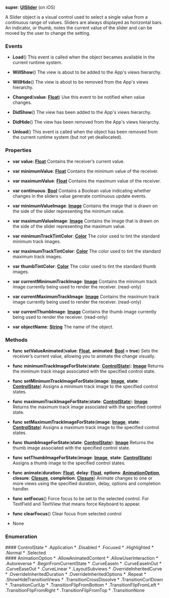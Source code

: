 **super**: **[UISlider](UISlider.md)** (on iOS)

A Slider object is a visual control used to select a single value from a continuous range of values. Sliders are always displayed as horizontal bars. An indicator, or thumb, notes the current value of the slider and can be moved by the user to change the setting.

### Events

* **Load**()
This event is called when the object becames available in the current runtime system.

* **WillShow**()
The view is about to be added to the App's views hierarchy.

* **WillHide**()
The view is about to be removed from the App's views hierarchy.

* **Changed**(**value**: **[Float](../gravity/float.md)**)
Use this event to be notified when value changes.

* **DidShow**()
The view has been added to the App's views hierarchy.

* **DidHide**()
The view has been removed from the App's views hierarchy.

* **Unload**()
This event is called when the object has been removed from the current runtime system (but not yet deallocated).



### Properties

* **var** **value**: **[Float](../gravity/float.md)**
Contains the receiver’s current value.

* **var** **minimumValue**: **[Float](../gravity/float.md)**
Contains the minimum value of the receiver.

* **var** **maximumValue**: **[Float](../gravity/float.md)**
Contains the maximum value of the receiver.

* **var** **continuous**: **[Bool](../gravity/bool.md)**
Contains a Boolean value indicating whether changes in the sliders value generate continuous update events.

* **var** **minimumValueImage**: **[Image](Image.md)**
Contains the image that is drawn on the side of the slider representing the minimum value.

* **var** **maximumValueImage**: **[Image](Image.md)**
Contains the image that is drawn on the side of the slider representing the maximum value.

* **var** **minimumTrackTintColor**: **[Color](Color.md)**
The color used to tint the standard minimum track images.

* **var** **maximumTrackTintColor**: **[Color](Color.md)**
The color used to tint the standard maximum track images.

* **var** **thumbTintColor**: **[Color](Color.md)**
The color used to tint the standard thumb images.

* **var** **currentMinimumTrackImage**: **[Image](Image.md)**
Contains the minimum track image currently being used to render the receiver. \(read-only\)

* **var** **currentMaximumTrackImage**: **[Image](Image.md)**
Contains the maximum track image currently being used to render the receiver. \(read-only\)

* **var** **currentThumbImage**: **[Image](Image.md)**
Contains the thumb image currently being used to render the receiver. \(read-only\)

* **var** **objectName**: **[String](../gravity/string.md)**
The name of the object.



### Methods

* **func** **setValueAnimated**(**value**: **[Float](../gravity/float.md)**, **animated**: **[Bool](../gravity/bool.md) = true**)
Sets the receiver’s current value, allowing you to animate the change visually.

* **func** **minimumTrackImageForState**(**state**: **<a href="#_enum_ControlState">ControlState</a>**): <strong>[Image](Image.md)</strong> 
Returns the minimum track image associated with the specified control state.

* **func** **setMinimumTrackImageForState**(**image**: **[Image](Image.md)**, **state**: **<a href="#_enum_ControlState">ControlState</a>**)
Assigns a minimum track image to the specified control states.

* **func** **maximumTrackImageForState**(**state**: **<a href="#_enum_ControlState">ControlState</a>**): <strong>[Image](Image.md)</strong> 
Returns the maximum track image associated with the specified control state.

* **func** **setMaximumTrackImageForState**(**image**: **[Image](Image.md)**, **state**: **<a href="#_enum_ControlState">ControlState</a>**)
Assigns a maximum track image to the specified control states.

* **func** **thumbImageForState**(**state**: **<a href="#_enum_ControlState">ControlState</a>**): <strong>[Image](Image.md)</strong> 
Returns the thumb image associated with the specified control state.

* **func** **setThumbImageForState**(**image**: **[Image](Image.md)**, **state**: **<a href="#_enum_ControlState">ControlState</a>**)
Assigns a thumb image to the specified control states.

* **func** **animate**(**duration**: **[Float](../gravity/float.md)**, **delay**: **[Float](../gravity/float.md)**, **options**: **<a href="#_enum_AnimationOption">AnimationOption</a>**, **closure**: **[Closure](../gravity/closure.md)**, **completion**: **[Closure](../gravity/closure.md)**)
Animate changes to one or more views using the specified duration, delay, options and completion handler.

* **func** **setFocus**()
Force focus to be set to the selected control. For TextField and TextView that means force Keyboard to appear.

* **func** **clearFocus**()
Clear focus from selected control



* None

### Enumeration

<div name="_enum_ControlState"></div>#### ControlState
 * .Application
 * .Disabled
 * .Focused
 * .Highlighted
 * .Normal
 * .Selected

<div name="_enum_AnimationOption"></div>#### AnimationOption
 * .AllowAnimatedContent
 * .AllowUserInteraction
 * .Autoreverse
 * .BeginFromCurrentState
 * .CurveEaseIn
 * .CurveEaseInOut
 * .CurveEaseOut
 * .CurveLinear
 * .LayoutSubviews
 * .OverrideInheritedCurve
 * .OverrideInheritedDuration
 * .OverrideInheritedOptions
 * .Repeat
 * .ShowHideTransitionViews
 * .TransitionCrossDissolve
 * .TransitionCurlDown
 * .TransitionCurlUp
 * .TransitionFlipFromBottom
 * .TransitionFlipFromLeft
 * .TransitionFlipFromRight
 * .TransitionFlipFromTop
 * .TransitionNone



